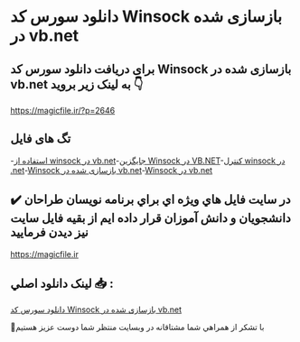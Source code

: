 # دانلود سورس کد Winsock بازسازی شده در vb.net

## برای دریافت دانلود سورس کد Winsock بازسازی شده در vb.net به لینک زیر بروید 👇

https://magicfile.ir/?p=2646

## تگ های فایل

-[استفاده از  winsock در vb.net](https://magicfile.ir/product/%d8%b3%d9%88%d8%b1%d8%b3-%d9%88-%da%a9%d8%afwinsock-%d8%a8%d8%a7%d8%b2%d8%b3%d8%a7%d8%b2%db%8c-%d8%b4%d8%af%d9%87-%d8%af%d8%b1-vbnet/)-[جایگزین Winsock در VB.NET](https://magicfile.ir/product/%d8%b3%d9%88%d8%b1%d8%b3-%d9%88-%da%a9%d8%afwinsock-%d8%a8%d8%a7%d8%b2%d8%b3%d8%a7%d8%b2%db%8c-%d8%b4%d8%af%d9%87-%d8%af%d8%b1-vbnet/)-[کنترل winsock در .net](https://magicfile.ir/product/%d8%b3%d9%88%d8%b1%d8%b3-%d9%88-%da%a9%d8%afwinsock-%d8%a8%d8%a7%d8%b2%d8%b3%d8%a7%d8%b2%db%8c-%d8%b4%d8%af%d9%87-%d8%af%d8%b1-vbnet/)-[Winsock بازسازی شده در vb.net](https://magicfile.ir/product/%d8%b3%d9%88%d8%b1%d8%b3-%d9%88-%da%a9%d8%afwinsock-%d8%a8%d8%a7%d8%b2%d8%b3%d8%a7%d8%b2%db%8c-%d8%b4%d8%af%d9%87-%d8%af%d8%b1-vbnet/)-[Winsock در vb.net](https://magicfile.ir/product/%d8%b3%d9%88%d8%b1%d8%b3-%d9%88-%da%a9%d8%afwinsock-%d8%a8%d8%a7%d8%b2%d8%b3%d8%a7%d8%b2%db%8c-%d8%b4%d8%af%d9%87-%d8%af%d8%b1-vbnet/)

## ✔️ در سايت فايل هاي ويژه اي براي برنامه نويسان طراحان دانشجويان و دانش آموزان قرار داده ايم از بقيه فايل سايت نيز ديدن فرماييد

https://magicfile.ir


## لينک دانلود اصلي 📥 :

[دانلود سورس کد Winsock بازسازی شده در vb.net](https://magicfile.ir/product/%d8%b3%d9%88%d8%b1%d8%b3-%d9%88-%da%a9%d8%afwinsock-%d8%a8%d8%a7%d8%b2%d8%b3%d8%a7%d8%b2%db%8c-%d8%b4%d8%af%d9%87-%d8%af%d8%b1-vbnet/) 


🙏با تشکر از همراهي شما مشتاقانه در وبسایت منتظر شما دوست عزیز هستیم

